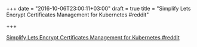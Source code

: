+++
date = "2016-10-06T23:00:11+03:00"
draft = true
title = "Simplify Lets Encrypt Certificates Management for Kubernetes  #reddit"

+++

<p><a href="https://t.co/a2eYFpVKqz">Simplify Lets Encrypt Certificates Management for Kubernetes  #reddit</a></p>
